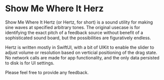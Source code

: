 # Show Me Where It Herz

Show Me Where It Hertz (or Hertz, for short) is a sound utility for making sine waves at specified arbitrary tones.
The original usecase is for identifying the exact pitch of a feedback source without benefit of a sophisticated sound board,
but the possibilities are figuratively endless.

Hertz is written mostly in SwiftUI, with a bit of UIKit to enable the slider to adjust volume or resolution based on verticial positioning of the drag state.
No network calls are made for app functionality, and the only data persisted to disk is for UI settings.

Please feel free to provide any feedback.
